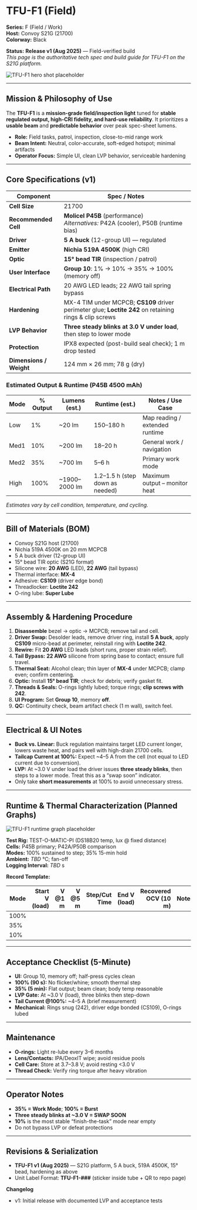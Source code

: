 # TFU-F1 (Field)

**Series:** F (Field / Work)  
**Host:** Convoy S21G (21700)  
**Colorway:** Black  

**Status:** **Release v1 (Aug 2025)** — Field-verified build  
_This page is the authoritative tech spec and build guide for TFU-F1 on the S21G platform._

![TFU-F1 hero shot placeholder](../Assets/TFU-F1-Hero.jpg)

---

## Mission & Philosophy of Use
The **TFU-F1** is a **mission-grade field/inspection light** tuned for **stable regulated output, high-CRI fidelity, and hard-use reliability**. It prioritizes a **usable beam** and **predictable behavior** over peak spec-sheet lumens.

- **Role:** Field tasks, patrol, inspection, close-to-mid range work  
- **Beam Intent:** Neutral, color-accurate, soft-edged hotspot; minimal artifacts  
- **Operator Focus:** Simple UI, clean LVP behavior, serviceable hardening  

---

## Core Specifications (v1)

| Component        | Spec / Notes |
|-----------------|--------------|
| **Cell Size**    | 21700 |
| **Recommended Cell** | **Molicel P45B** (performance) <br> _Alternatives:_ P42A (cooler), P50B (runtime bias) |
| **Driver**       | **5 A buck** (12-group UI) — regulated |
| **Emitter**      | **Nichia 519A 4500K** (high CRI) |
| **Optic**        | **15° bead TIR** (inspection / patrol) |
| **User Interface** | **Group 10**: 1% → 10% → 35% → 100% (memory off) |
| **Electrical Path** | 20 AWG LED leads; 22 AWG tail spring bypass |
| **Hardening**    | MX-4 TIM under MCPCB; **CS109** driver perimeter glue; **Loctite 242** on retaining rings & clip screws |
| **LVP Behavior** | **Three steady blinks at 3.0 V under load**, then step to lower mode |
| **Protection**   | IPX8 expected (post-build seal check); 1 m drop tested |
| **Dimensions / Weight** | 124 mm × 26 mm; 78 g (dry) |

### Estimated Output & Runtime (P45B 4500 mAh)

| Mode  | % Output | Lumens (est.) | Runtime (est.) | Notes / Use Case |
|-------|----------|---------------|----------------|------------------|
| Low   | 1%       | ~20 lm         | 150–180 h      | Map reading / extended runtime |
| Med1  | 10%      | ~200 lm        | 18–20 h        | General work / navigation |
| Med2  | 35%      | ~700 lm        | 5–6 h          | Primary work mode |
| High  | 100%     | ~1900–2000 lm  | 1.2–1.5 h (step down as needed) | Maximum output – monitor heat |

*Estimates vary by cell condition, temperature, and cycling.*

---

## Bill of Materials (BOM)

- Convoy S21G host (21700)  
- Nichia 519A 4500K on 20 mm MCPCB  
- 5 A buck driver (12-group UI)  
- 15° bead TIR optic (S21G format)  
- Silicone wire: **20 AWG** (LED), **22 AWG** (tail bypass)  
- Thermal interface: **MX-4**  
- Adhesive: **CS109** (driver edge bond)  
- Threadlocker: **Loctite 242**  
- O-ring lube: **Super Lube**  

---

## Assembly & Hardening Procedure

1. **Disassemble** bezel → optic → MCPCB; remove tail and cell.  
2. **Driver Swap:** Desolder leads, remove driver ring, install **5 A buck**, apply **CS109** micro-bead at perimeter, reinstall ring with **Loctite 242**.  
3. **Rewire:** Fit **20 AWG** LED leads (short runs, proper strain relief).  
4. **Tail Bypass:** **22 AWG** silicone from spring base to contact; ensure full travel.  
5. **Thermal Seat:** Alcohol clean; thin layer of **MX-4** under MCPCB; clamp even; confirm centering.  
6. **Optic:** Install **15° bead TIR**; check for debris; verify gasket fit.  
7. **Threads & Seals:** O-rings lightly lubed; torque rings; **clip screws with 242**.  
8. **UI Program:** Set **Group 10**, memory **off**.  
9. **QC:** Continuity check, beam artifact check (1 m wall), switch feel.  

---

## Electrical & UI Notes

- **Buck vs. Linear:** Buck regulation maintains target LED current longer, lowers waste heat, and pairs well with high-drain 21700 cells.  
- **Tailcap Current at 100%:** Expect ~4–5 A from the cell (not equal to LED current due to conversion).  
- **LVP:** At ~3.0 V under load the driver issues **three steady blinks**, then steps to a lower mode. Treat this as a “swap soon” indicator.  
- Only take **short measurements** at 100% to avoid unnecessary stress.  

---

## Runtime & Thermal Characterization (Planned Graphs)

![TFU-F1 runtime graph placeholder](../Assets/TFU-F1-Runtime-Graph.jpg)

**Test Rig:** TEST-O-MATIC-PI (DS18B20 temp, lux @ fixed distance)  
**Cells:** P45B primary; P42A/P50B comparison  
**Modes:** 100% sustained to step; 35% 15-min hold  
**Ambient:** *TBD* °C; fan-off  
**Logging Interval:** *TBD* s  

**Record Template:**

| Mode | Start V (load) | V @1 m | V @5 m | Step/Cut Time | End V (load) | Recovered OCV (10 m) | Notes |
|---|---:|---:|---:|---:|---:|---:|---|
| 100% | | | | | | | |
| 35% | | | | | | | |
| 10% | | | | | | | |

---

## Acceptance Checklist (5-Minute)

- **UI:** Group 10, memory off; half-press cycles clean  
- **100% (90 s):** No flicker/whine; smooth thermal step  
- **35% (5 min):** Flat output; beam clean; body temp reasonable  
- **LVP Gate:** At ~3.0 V (load), three blinks then step-down  
- **Tail Current @100%:** ~4–5 A (brief measurement)  
- **Mechanical:** Rings snug (242), driver edge bonded (CS109), O-rings lubed  

---

## Maintenance

- **O-rings:** Light re-lube every 3–6 months  
- **Lens/Contacts:** IPA/DeoxIT wipe; avoid residue pools  
- **Cell Care:** Store at 3.7–3.8 V; avoid resting <3.0 V  
- **Thread Check:** Verify ring torque after heavy vibration  

---

## Operator Notes

- **35% = Work Mode**; **100% = Burst**  
- **Three steady blinks at ~3.0 V = SWAP SOON**  
- **10%** is the most stable “finish-the-task” mode near empty  
- Do not bypass LVP or defeat protections  

---

## Revisions & Serialization

- **TFU-F1 v1 (Aug 2025)** — S21G platform, 5 A buck, 519A 4500K, 15° bead, hardening as above  
- Unit Label Format: **TFU-F1-###** (sticker inside tube + QR to repo page)

**Changelog**  
- v1: Initial release with documented LVP and acceptance tests


